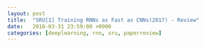 ```yaml
---
layout: post
title:  "SRU[1] Training RNNs as Fast as CNNs(2017) - Review"
date:   2018-03-31 23:59:00 +0900
categories: [deeplearning, rnn, sru, paperreview]
---
```


